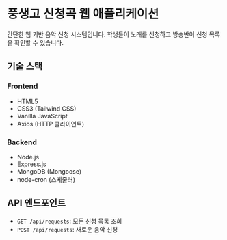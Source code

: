 # 풍생고 신청곡 웹 애플리케이션

간단한 웹 기반 음악 신청 시스템입니다. 학생들이 노래를 신청하고 방송반이 신청 목록을 확인할 수 있습니다.

## 기술 스택

### Frontend
- HTML5
- CSS3 (Tailwind CSS)
- Vanilla JavaScript
- Axios (HTTP 클라이언트)

### Backend
- Node.js
- Express.js
- MongoDB (Mongoose)
- node-cron (스케줄러)

## API 엔드포인트

- `GET /api/requests`: 모든 신청 목록 조회
- `POST /api/requests`: 새로운 음악 신청

